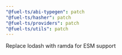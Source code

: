 ```yaml
---
"@fuel-ts/abi-typegen": patch
"@fuel-ts/hasher": patch
"@fuel-ts/providers": patch
"@fuel-ts/utils": patch
---
```


Replace lodash with ramda for ESM support
